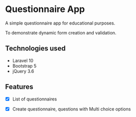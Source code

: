 # Questionnaire App

A simple questionnaire app for educational purposes.

To demonstrate dynamic form creation and validation.

## Technologies used

-   Laravel 10
-   Bootstrap 5
-   jQuery 3.6

## Features

-   [x] List of questionnaires
-   [x] Create questionnaire, questions with Multi choice options

